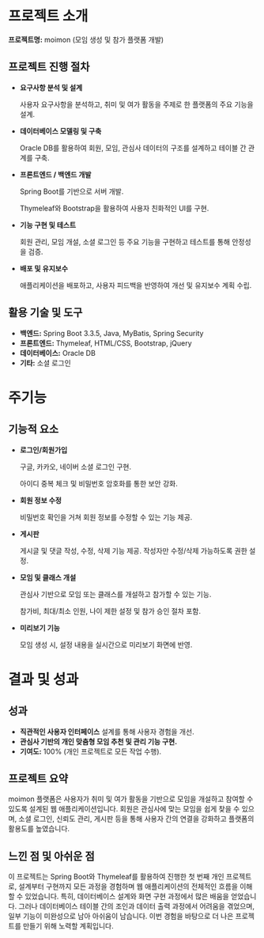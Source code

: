 # 프로젝트 소개

**프로젝트명:** moimon (모임 생성 및 참가 플랫폼 개발)

## 프로젝트 진행 절차

- **요구사항 분석 및 설계**
    
    사용자 요구사항을 분석하고, 취미 및 여가 활동을 주제로 한 플랫폼의 주요 기능을 설계.
    
- **데이터베이스 모델링 및 구축**
    
    Oracle DB를 활용하여 회원, 모임, 관심사 데이터의 구조를 설계하고 테이블 간 관계를 구축.
    
- **프론트엔드 / 백엔드 개발**
    
    Spring Boot를 기반으로 서버 개발.
    
    Thymeleaf와 Bootstrap을 활용하여 사용자 친화적인 UI를 구현.
    
- **기능 구현 및 테스트**
    
    회원 관리, 모임 개설, 소셜 로그인 등 주요 기능을 구현하고 테스트를 통해 안정성을 검증.
    
- **배포 및 유지보수**
    
    애플리케이션을 배포하고, 사용자 피드백을 반영하여 개선 및 유지보수 계획 수립.
    

## 활용 기술 및 도구

- **백엔드:** Spring Boot 3.3.5, Java, MyBatis, Spring Security
- **프론트엔드:** Thymeleaf, HTML/CSS, Bootstrap, jQuery
- **데이터베이스:** Oracle DB
- **기타:** 소셜 로그인

# 주기능

## 기능적 요소

- **로그인/회원가입**
    
    구글, 카카오, 네이버 소셜 로그인 구현.
    
    아이디 중복 체크 및 비밀번호 암호화를 통한 보안 강화.
    
- **회원 정보 수정**
    
    비밀번호 확인을 거쳐 회원 정보를 수정할 수 있는 기능 제공.
    
- **게시판**
    
    게시글 및 댓글 작성, 수정, 삭제 기능 제공. 작성자만 수정/삭제 가능하도록 권한 설정.
    
- **모임 및 클래스 개설**
    
    관심사 기반으로 모임 또는 클래스를 개설하고 참가할 수 있는 기능.
    
    참가비, 최대/최소 인원, 나이 제한 설정 및 참가 승인 절차 포함.
    
- **미리보기 기능**
    
    모임 생성 시, 설정 내용을 실시간으로 미리보기 화면에 반영.
    

# 결과 및 성과

## 성과

- **직관적인 사용자 인터페이스** 설계를 통해 사용자 경험을 개선.
- **관심사 기반의 개인 맞춤형 모임 추천 및 관리 기능 구현.**
- **기여도:** 100% (개인 프로젝트로 모든 작업 수행).

## 프로젝트 요약

moimon 플랫폼은 사용자가 취미 및 여가 활동을 기반으로 모임을 개설하고 참여할 수 있도록 설계된 웹 애플리케이션입니다. 회원은 관심사에 맞는 모임을 쉽게 찾을 수 있으며, 소셜 로그인, 신뢰도 관리, 게시판 등을 통해 사용자 간의 연결을 강화하고 플랫폼의 활용도를 높였습니다.

## 느낀 점 및 아쉬운 점

이 프로젝트는 Spring Boot와 Thymeleaf를 활용하여 진행한 첫 번째 개인 프로젝트로, 설계부터 구현까지 모든 과정을 경험하며 웹 애플리케이션의 전체적인 흐름을 이해할 수 있었습니다. 특히, 데이터베이스 설계와 화면 구현 과정에서 많은 배움을 얻었습니다. 그러나 데이터베이스 테이블 간의 조인과 데이터 출력 과정에서 어려움을 겪었으며, 일부 기능이 미완성으로 남아 아쉬움이 남습니다. 이번 경험을 바탕으로 더 나은 프로젝트를 만들기 위해 노력할 계획입니다.
